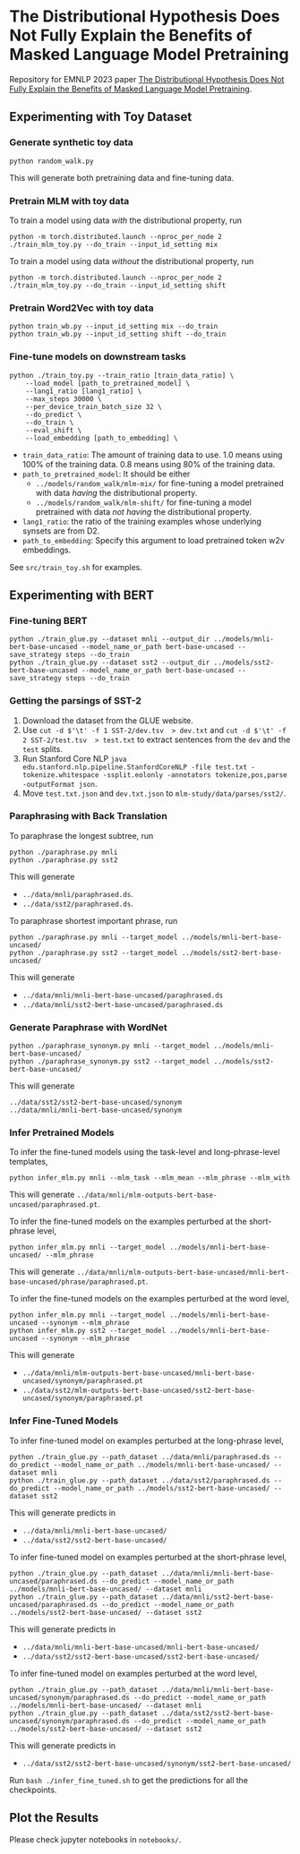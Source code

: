 # The Distributional Hypothesis Does Not Fully Explain the Benefits of Masked Language Model Pretraining

Repository for EMNLP 2023 paper [The Distributional Hypothesis Does Not Fully Explain the Benefits of Masked Language Model Pretraining](https://aclanthology.org/2023.emnlp-main.637/).


## Experimenting with Toy Dataset


### Generate synthetic toy data

```
python random_walk.py
```
This will generate both pretraining data and fine-tuning data.


### Pretrain MLM with toy data

To train a model using data *with* the distributional property, run
```
python -m torch.distributed.launch --nproc_per_node 2 ./train_mlm_toy.py --do_train --input_id_setting mix
```

To train a model using data *without* the distributional property, run
```
python -m torch.distributed.launch --nproc_per_node 2 ./train_mlm_toy.py --do_train --input_id_setting shift
```


### Pretrain Word2Vec with toy data

```
python train_wb.py --input_id_setting mix --do_train
python train_wb.py --input_id_setting shift --do_train
```


### Fine-tune models on downstream tasks

```
python ./train_toy.py --train_ratio [train_data_ratio] \
    --load_model [path_to_pretrained_model] \
    --lang1_ratio [lang1_ratio] \
    --max_steps 30000 \
    --per_device_train_batch_size 32 \
    --do_predict \
    --do_train \
    --eval_shift \
    --load_embedding [path_to_embedding] \
```

- `train_data_ratio`: The amount of training data to use. 1.0 means using 100% of the training data. 0.8 means using 80% of the training data.
- `path_to_pretrained_model`: It should be either
    - `../models/random_walk/mlm-mix/` for fine-tuning a model pretrained with data *having* the distributional property.
    - `../models/random_walk/mlm-shift/` for fine-tuning a model pretrained with data *not having* the distributional property. 
- `lang1_ratio`: the ratio of the training examples whose underlying synsets are from D2.
- `path_to_embedding`: Specify this argument to load pretrained token w2v  embeddings.


See `src/train_toy.sh` for examples.


## Experimenting with BERT

### Fine-tuning BERT

```
python ./train_glue.py --dataset mnli --output_dir ../models/mnli-bert-base-uncased --model_name_or_path bert-base-uncased --save_strategy steps --do_train
python ./train_glue.py --dataset sst2 --output_dir ../models/sst2-bert-base-uncased --model_name_or_path bert-base-uncased --save_strategy steps --do_train
```


### Getting the parsings of SST-2

1. Download the dataset from the GLUE website.
2. Use `cut -d $'\t' -f 1 SST-2/dev.tsv  > dev.txt` and `cut -d $'\t' -f 2 SST-2/test.tsv  > test.txt` to extract sentences from the `dev` and the `test` splits.
3. Run Stanford Core NLP `java edu.stanford.nlp.pipeline.StanfordCoreNLP -file test.txt -tokenize.whitespace -ssplit.eolonly -annotators tokenize,pos,parse -outputFormat json`.
4. Move `test.txt.json` and `dev.txt.json` to `mlm-study/data/parses/sst2/`.


### Paraphrasing with Back Translation

To paraphrase the longest subtree, run
```
python ./paraphrase.py mnli
python ./paraphrase.py sst2
```
This will generate 

- `../data/mnli/paraphrased.ds`.
- `../data/sst2/paraphrased.ds`.


To paraphrase shortest important phrase, run
```
python ./paraphrase.py mnli --target_model ../models/mnli-bert-base-uncased/
python ./paraphrase.py sst2 --target_model ../models/sst2-bert-base-uncased/
```

This will generate 
- `../data/mnli/mnli-bert-base-uncased/paraphrased.ds`
- `../data/mnli/sst2-bert-base-uncased/paraphrased.ds`


### Generate Paraphrase with WordNet


```
python ./paraphrase_synonym.py mnli --target_model ../models/mnli-bert-base-uncased/
python ./paraphrase_synonym.py sst2 --target_model ../models/sst2-bert-base-uncased/
```

This will generate
```
../data/sst2/sst2-bert-base-uncased/synonym
../data/mnli/mnli-bert-base-uncased/synonym
```

### Infer Pretrained Models

To infer the fine-tuned models using the task-level and long-phrase-level templates,
```
python infer_mlm.py mnli --mlm_task --mlm_mean --mlm_phrase --mlm_with
```
This will generate `../data/mnli/mlm-outputs-bert-base-uncased/paraphrased.pt`.

To infer the fine-tuned models on the examples perturbed at the short-phrase level,
```
python infer_mlm.py mnli --target_model ../models/mnli-bert-base-uncased/ --mlm_phrase
```
This will generate `../data/mnli/mlm-outputs-bert-base-uncased/mnli-bert-base-uncased/phrase/paraphrased.pt`.


To infer the fine-tuned models on the examples perturbed at the word level,
```
python infer_mlm.py mnli --target_model ../models/mnli-bert-base-uncased --synonym --mlm_phrase
python infer_mlm.py sst2 --target_model ../models/mnli-bert-base-uncased --synonym --mlm_phrase
```
This will generate 
- `../data/mnli/mlm-outputs-bert-base-uncased/mnli-bert-base-uncased/synonym/paraphrased.pt`
- `../data/sst2/mlm-outputs-bert-base-uncased/sst2-bert-base-uncased/synonym/paraphrased.pt`


### Infer Fine-Tuned Models

To infer fine-tuned model on examples perturbed at the long-phrase level,
```
python ./train_glue.py --path_dataset ../data/mnli/paraphrased.ds --do_predict --model_name_or_path ../models/mnli-bert-base-uncased/ --dataset mnli
python ./train_glue.py --path_dataset ../data/sst2/paraphrased.ds --do_predict --model_name_or_path ../models/sst2-bert-base-uncased/ --dataset sst2
```

This will generate predicts in 

- `../data/mnli/mnli-bert-base-uncased/`
- `../data/sst2/sst2-bert-base-uncased/`


To infer fine-tuned model on examples perturbed at the short-phrase level,
```
python ./train_glue.py --path_dataset ../data/mnli/mnli-bert-base-uncased/paraphrased.ds --do_predict --model_name_or_path ../models/mnli-bert-base-uncased/ --dataset mnli
python ./train_glue.py --path_dataset ../data/mnli/sst2-bert-base-uncased/paraphrased.ds --do_predict --model_name_or_path ../models/sst2-bert-base-uncased/ --dataset sst2
```

This will generate predicts in 
- `../data/mnli/mnli-bert-base-uncased/mnli-bert-base-uncased/`
- `../data/sst2/sst2-bert-base-uncased/sst2-bert-base-uncased/`


To infer fine-tuned model on examples perturbed at the word level,
```
python ./train_glue.py --path_dataset ../data/mnli/mnli-bert-base-uncased/synonym/paraphrased.ds --do_predict --model_name_or_path ../models/mnli-bert-base-uncased/ --dataset mnli
python ./train_glue.py --path_dataset ../data/sst2/sst2-bert-base-uncased/synonym/paraphrased.ds --do_predict --model_name_or_path ../models/sst2-bert-base-uncased/ --dataset sst2
```
This will generate predicts in 
- `../data/sst2/sst2-bert-base-uncased/synonym/sst2-bert-base-uncased/`


Run `bash ./infer_fine_tuned.sh` to get the predictions for all the checkpoints.


## Plot the Results

Please check jupyter notebooks in `notebooks/`.

